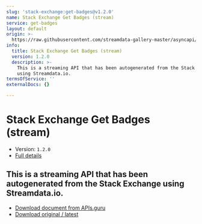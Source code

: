 ```yaml
---
slug: 'stack-exchange:get-badges@v1.2.0'
name: Stack Exchange Get Badges (stream)
service: get-badges
layout: default
origin: >-
  https://raw.githubusercontent.com/streamdata-gallery-master/asyncapi/master/_listings/stack-exchange/stack-exchange-get-badges-stream-async.md
info:
  title: Stack Exchange Get Badges (stream)
  version: 1.2.0
  description: >-
    This is a streaming API that has been autogenerated from the Stack Exchange
    using Streamdata.io.
termsOfService: ''
externalDocs: {}

---
```

# Stack Exchange Get Badges (stream)

* Version: `1.2.0`
* [Full details](../html/stack-exchange:get-badges@v1.2.0.html)




## This is a streaming API that has been autogenerated from the Stack Exchange using Streamdata.io.



* [Download document from APIs.guru](https://raw.githubusercontent.com/APIs-guru/asyncapi-directory/master/docs/APIs/stack-exchange%3Aget-badges%40v1.2.0.yaml)
* [Download original / latest](https://raw.githubusercontent.com/streamdata-gallery-master/asyncapi/master/_listings/stack-exchange/stack-exchange-get-badges-stream-async.md)

<script type="application/ld+json">
{
  "@context": "http://schema.org/",
  "@type": "WebAPI",
  "description": "This is a streaming API that has been autogenerated from the Stack Exchange using Streamdata.io.",
  "documentation": "",

  "name": "Stack Exchange Get Badges (stream)"
}
</script>
